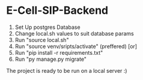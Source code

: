 # E-Cell-SIP-Backend

1. Set Up postgres Database
2. Change local.sh values to suit database params
3. Run "source local.sh"
4. Run "source venv/sripts/activate" (preffered)
[or]
4. Run "pip install -r requirements.txt"
5. Run "py manage.py migrate"

The project is ready to be run on a local server :)
